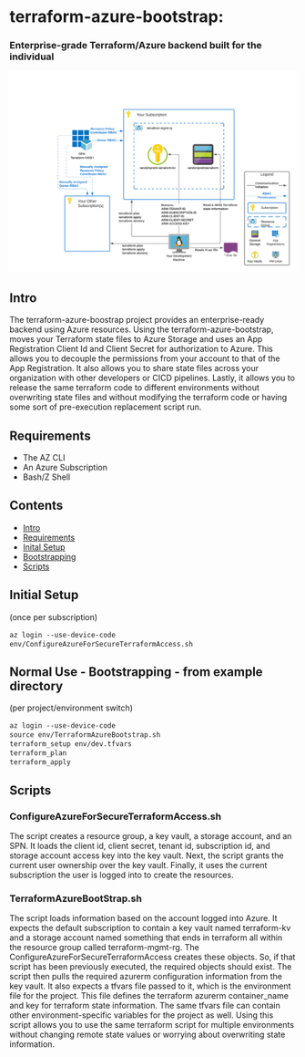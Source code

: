 # terraform-azure-bootstrap: 
### Enterprise-grade Terraform/Azure backend built for the individual 

![terraform-azure-bootstrap](terraform-azure-boostrap.png)

## Intro 
The terraform-azure-boostrap project provides an enterprise-ready backend using Azure resources.  Using the terraform-azure-bootstrap, moves your Terraform state files to Azure Storage and uses an App Registration Client Id and Client Secret for authorization to Azure.  This allows you to decouple the permissions from your account to that of the App Registration.  It also allows you to share state files across your organization with other developers or CICD pipelines.  Lastly, it allows you to release the same terraform code to different environments without overwriting state files and without modifying the terraform code or having some sort of pre-execution replacement script run.

## Requirements

- The AZ CLI
- An Azure Subscription
- Bash/Z Shell

## Contents

- [Intro](#intro)
- [Requirements](#requirements)
- [Inital Setup](#inital-setup)
- [Bootstrapping](#bootstrapping)
- [Scripts](#scripts)

## Initial Setup 
(once per subscription) 

```{r, engine='sh', count_lines}
az login --use-device-code
env/ConfigureAzureForSecureTerraformAccess.sh
```

## Normal Use - Bootstrapping - from example directory
(per project/environment switch)

```
az login --use-device-code
source env/TerraformAzureBootstrap.sh
terraform_setup env/dev.tfvars
terraform_plan
terraform_apply
```

## Scripts

### ConfigureAzureForSecureTerraformAccess.sh

The script creates a resource group, a key vault, a storage account, and an SPN.  It loads the client id, client secret, tenant id, subscription id, and storage account access key into the key vault. Next, the script grants the current user ownership over the key vault. Finally, it uses the current subscription the user is logged into to create the resources.

### TerraformAzureBootStrap.sh

The script loads information based on the account logged into Azure.  It expects the default subscription to contain a key vault named terraform-kv and a storage account named something that ends in terraform all within the resource group called terraform-mgmt-rg.  The ConfigureAzureForSecureTerraformAccess creates these objects. So, if that script has been previously executed, the required objects should exist.  The script then pulls the required azurerm configuration information from the key vault.  It also expects a tfvars file passed to it, which is the environment file for the project.  This file defines the terraform azurerm container_name and key for terraform state information.  The same tfvars file can contain other environment-specific variables for the project as well.  Using this script allows you to use the same terraform script for multiple environments without changing remote state values or worrying about overwriting state information. 
